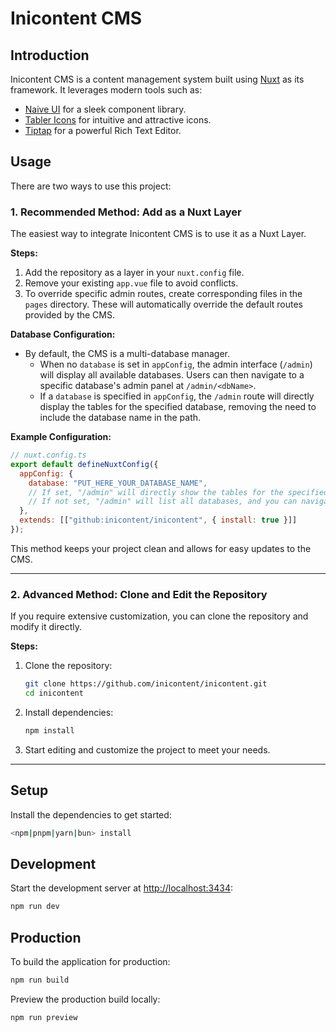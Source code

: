 # Inicontent CMS

## Introduction

Inicontent CMS is a content management system built using [Nuxt](https://github.com/nuxt/nuxt) as its framework. It leverages modern tools such as:  
- [Naive UI](https://github.com/tusen-ai/naive-ui) for a sleek component library.  
- [Tabler Icons](https://github.com/tabler/tabler-icons) for intuitive and attractive icons.  
- [Tiptap](https://github.com/ueberdosis/tiptap) for a powerful Rich Text Editor.

## Usage

There are two ways to use this project:

### 1. Recommended Method: Add as a Nuxt Layer

The easiest way to integrate Inicontent CMS is to use it as a Nuxt Layer.  

**Steps:**
1. Add the repository as a layer in your `nuxt.config` file.
2. Remove your existing `app.vue` file to avoid conflicts.  
3. To override specific admin routes, create corresponding files in the `pages` directory. These will automatically override the default routes provided by the CMS.

**Database Configuration:**  
- By default, the CMS is a multi-database manager.  
  - When no `database` is set in `appConfig`, the admin interface (`/admin`) will display all available databases. Users can then navigate to a specific database's admin panel at `/admin/<dbName>`.  
  - If a `database` is specified in `appConfig`, the `/admin` route will directly display the tables for the specified database, removing the need to include the database name in the path.  

**Example Configuration:**

```javascript
// nuxt.config.ts
export default defineNuxtConfig({
  appConfig: {
    database: "PUT_HERE_YOUR_DATABASE_NAME", 
    // If set, "/admin" will directly show the tables for the specified database.
    // If not set, "/admin" will list all databases, and you can navigate to "/admin/<dbName>".
  },
  extends: [["github:inicontent/inicontent", { install: true }]]
});
```

This method keeps your project clean and allows for easy updates to the CMS.

---

### 2. Advanced Method: Clone and Edit the Repository

If you require extensive customization, you can clone the repository and modify it directly.

**Steps:**
1. Clone the repository:  
   ```bash
   git clone https://github.com/inicontent/inicontent.git
   cd inicontent
   ```
2. Install dependencies:  
   ```bash
   npm install
   ```
3. Start editing and customize the project to meet your needs.

---

## Setup

Install the dependencies to get started:  

```bash
<npm|pnpm|yarn|bun> install
```

## Development

Start the development server at [http://localhost:3434](http://localhost:3434):

```bash
npm run dev
```

## Production

To build the application for production:

```bash
npm run build
```

Preview the production build locally:

```bash
npm run preview
```